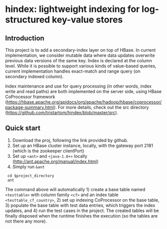 hindex: lightweight indexing for log-structured key-value stores
======

Introduction
------
This project is to add a secondary-index layer on top of HBase. In current implementation, we consider mutable data where data updates overwrite previous data versions of the same key. Index is declared at the column level. While it is possible to support various kinds of value-based queries, current implementation handles exact-match and range query (on secondary indexed column).

Index maintenance and use for query processing (in other words, index write and read paths) are both implemented on the server side, using HBase CoProcessor framework (https://hbase.apache.org/apidocs/org/apache/hadoop/hbase/coprocessor/package-summary.html). For more details, check out the src directory (https://github.com/tristartom/hindex/blob/master/src). 
 
Quick start
------
1. Download the proj, following the link provided by github.
2. Set up an HBase cluster instance, locally, with the gateway port 2181 (which is the zookeeper clientPort)
3. Set up `<ant>` and `<java-1.6+>` locally (http://ant.apache.org/manual/index.html)
4. Simply run `&ant` 
```
 cd $project_directory
 ant 
```
The command above will automatically 1) create a base table named `<testtable>` with column family `<cf>` and an index table `<testtable_cf_country>`, 2) set up indexing CoProcessor on the base table, 3) populate the base table with test data entries, which triggers the index updates, and 4) run the test cases in the project. The created tables will be finally disposed when the runtime finishes the execution (so the tables are not there any more). 

